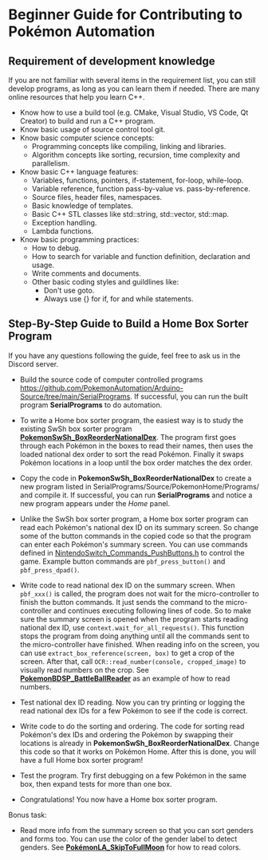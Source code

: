 # Beginner Guide for Contributing to Pokémon Automation

## Requirement of development knowledge

If you are not familiar with several items in the requirement list, you can still develop programs, as long as you can learn them if needed. There are many online resources that help you learn C++.

- Know how to use a build tool (e.g. CMake, Visual Studio, VS Code, Qt Creator) to build and run a C++ program.
- Know basic usage of source control tool git.
- Know basic computer science concepts:
	- Programming concepts like compiling, linking and libraries.
	- Algorithm concepts like sorting, recursion, time complexity and parallelism.
- Know basic C++ language features:
	- Variables, functions, pointers, if-statement, for-loop, while-loop.
	- Variable reference, function pass-by-value vs. pass-by-reference.
	- Source files, header files, namespaces.
	- Basic knowledge of templates.
	- Basic C++ STL classes like std::string, std::vector, std::map.
	- Exception handling.
	- Lambda functions.
- Know basic programming practices:
	- How to debug.
	- How to search for variable and function definition, declaration and usage.
	- Write comments and documents.
	- Other basic coding styles and guildlines like:
		- Don't use goto.
		- Always use {} for if, for and while statements.

## Step-By-Step Guide to Build a Home Box Sorter Program

If you have any questions following the guide, feel free to ask us in the Discord server.

- Build the source code of computer controlled programs https://github.com/PokemonAutomation/Arduino-Source/tree/main/SerialPrograms. If successful, you can run the built program **SerialPrograms** to do automation.

- To write a Home box sorter program, the easiest way is to study the existing SwSh box sorter program
[**PokemonSwSh_BoxReorderNationalDex**](https://github.com/PokemonAutomation/Arduino-Source/blob/main/SerialPrograms/Source/PokemonSwSh/Programs/General/PokemonSwSh_BoxReorderNationalDex.cpp).
The program first goes through each Pokémon in the boxes to read their names, then uses the loaded national dex order to sort the read Pokémon. Finally it swaps Pokémon locations in a loop until the box order matches the dex order.

- Copy the code in **PokemonSwSh_BoxReorderNationalDex** to create a new program listed in SerialPrograms/Source/PokemonHome/Programs/ and compile it. If successful, you can run **SerialPrograms** and notice a new program appears under the *Home* panel.

- Unlike the SwSh box sorter program, a Home box sorter program can read each Pokémon's national dex ID on its summary screen. So change some of the button commands in the copied code so that the program can enter each Pokémon's summary screen. You can use commands defined in [NintendoSwitch_Commands_PushButtons.h](https://github.com/PokemonAutomation/Arduino-Source/blob/main/SerialPrograms/Source/NintendoSwitch/Commands/NintendoSwitch_Commands_PushButtons.h) to control the game. Example button commands are `pbf_press_button()` and `pbf_press_dpad()`.

- Write code to read national dex ID on the summary screen.
When `pbf_xxx()` is called, the program does not wait for the micro-controller to finish the button commands. It just sends the command to the micro-controller and continues executing following lines of code. So to make sure the summary screen is opened when the program starts reading national dex ID, use `context.wait_for_all_requests()`. This function stops the program from doing anything until all the commands sent to the micro-controller have finished.
When reading info on the screen, you can use `extract_box_reference(screen, box)` to get a crop of the screen. After that, call `OCR::read_number(console, cropped_image)` to visually read numbers on the crop. See [**PokemonBDSP_BattleBallReader**](https://github.com/PokemonAutomation/Arduino-Source/blob/main/SerialPrograms/Source/PokemonBDSP/Inference/Battles/PokemonBDSP_BattleBallReader.cpp) as an example of how to read numbers.

- Test national dex ID reading. Now you can try printing or logging the read national dex IDs for a few Pokémon to see if the code is correct.

- Write code to do the sorting and ordering. The code for sorting read Pokémon's dex IDs and ordering the Pokémon by swapping their locations is already in **PokemonSwSh_BoxReorderNationalDex**. Change this code so that it works on Pokémon Home. After this is done, you will have a full Home box sorter program!

- Test the program. Try first debugging on a few Pokémon in the same box, then expand tests for more than one box.

- Congratulations! You now have a Home box sorter program.

Bonus task:
- Read more info from the summary screen so that you can sort genders and forms too. You can use the color of the gender label to detect genders. See [**PokémonLA_SkipToFullMoon**](https://github.com/PokemonAutomation/Arduino-Source/blob/main/SerialPrograms/Source/PokemonLA/Programs/General/PokemonLA_SkipToFullMoon.cpp) for how to read colors. 
